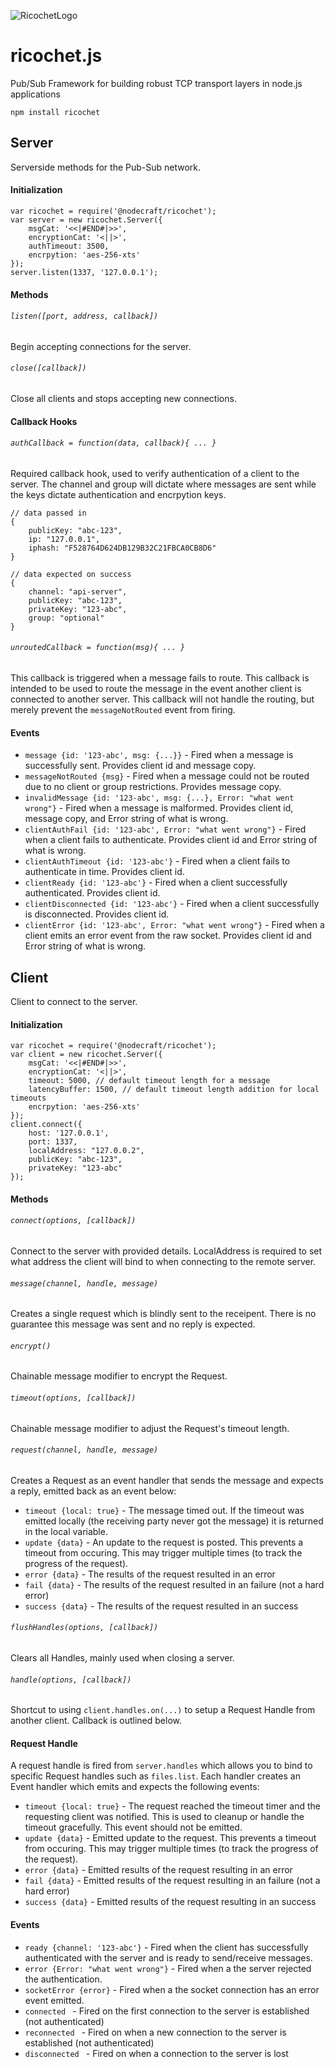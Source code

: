 ![RicochetLogo](https://nodecraft.com/assets/ricochet/ricochet-logo.png)
# ricochet.js
Pub/Sub Framework for building robust TCP transport layers in node.js applications 

`npm install ricochet`

## Server
Serverside methods for the Pub-Sub network.

#### Initialization
```
var ricochet = require('@nodecraft/ricochet');
var server = new ricochet.Server({
    msgCat: '<<|#END#|>>',
    encryptionCat: '<||>',
    authTimeout: 3500,
    encrpytion: 'aes-256-xts'
});
server.listen(1337, '127.0.0.1');
```

#### Methods

###### `listen([port, address, callback])`
Begin accepting connections for the server.

###### `close([callback])`
Close all clients and stops accepting new connections.

#### Callback Hooks
###### `authCallback = function(data, callback){ ... }`
Required callback hook, used to verify authentication of a client to the server. The channel and group will dictate where messages are sent while the keys dictate authentication and encrpytion keys.
```
// data passed in
{
    publicKey: "abc-123",
    ip: "127.0.0.1",
    iphash: "F528764D624DB129B32C21FBCA0CB8D6"
}

// data expected on success
{
    channel: "api-server",
    publicKey: "abc-123",
    privateKey: "123-abc",
    group: "optional"
}
```

###### `unroutedCallback = function(msg){ ... }`
This callback is triggered when a message fails to route. This callback is intended to be used to route the message in the event another client is connected to another server. This callback will not handle the routing, but merely prevent the `messageNotRouted` event from firing.

#### Events
- `message {id: '123-abc', msg: {...}}` - Fired when a message is successfully sent. Provides client id and message copy.
- `messageNotRouted {msg}` - Fired when a message could not be routed due to no client or group restrictions. Provides message copy.
- `invalidMessage {id: '123-abc', msg: {...}, Error: "what went wrong"}` - Fired when a message is malformed. Provides client id, message copy, and Error string of what is wrong.
- `clientAuthFail {id: '123-abc', Error: "what went wrong"}` - Fired when a client fails to authenticate. Provides client id and Error string of what is wrong.
- `clientAuthTimeout {id: '123-abc'}` - Fired when a client fails to authenticate in time. Provides client id.
- `clientReady {id: '123-abc'}` - Fired when a client successfully authenticated. Provides client id.
- `clientDisconnected {id: '123-abc'}` - Fired when a client successfully is disconnected. Provides client id.
- `clientError {id: '123-abc', Error: "what went wrong"}` - Fired when a client emits an error event from the raw socket. Provides client id and Error string of what is wrong.

## Client
Client to connect to the server.

#### Initialization
```
var ricochet = require('@nodecraft/ricochet');
var client = new ricochet.Server({
    msgCat: '<<|#END#|>>',
    encryptionCat: '<||>',
    timeout: 5000, // default timeout length for a message
    latencyBuffer: 1500, // default timeout length addition for local timeouts
    encrpytion: 'aes-256-xts'
});
client.connect({
    host: '127.0.0.1',
    port: 1337,
    localAddress: "127.0.0.2",
    publicKey: "abc-123",
    privateKey: "123-abc"
});
```

#### Methods

###### `connect(options, [callback])`
Connect to the server with provided details. LocalAddress is required to set what address the client will bind to when connecting to the remote server.

###### `message(channel, handle, message)`
Creates a single request which is blindly sent to the receipent. There is no guarantee this message was sent and no reply is expected.

###### `encrypt()`
Chainable message modifier to encrypt the Request.

###### `timeout(options, [callback])`
Chainable message modifier to adjust the Request's timeout length.

###### `request(channel, handle, message)`
Creates a Request as an event handler that sends the message and expects a reply, emitted back as an event below:
 - `timeout {local: true}` - The message timed out. If the timeout was emitted locally (the receiving party never got the message) it is returned in the local variable.
 - `update {data}` - An update to the request is posted. This prevents a timeout from occuring. This may trigger multiple times (to track the progress of the request).
 - `error {data}` - The results of the request resulted in an error
 - `fail {data}` - The results of the request resulted in an failure (not a hard error)
 - `success {data}` - The results of the request resulted in an success

###### `flushHandles(options, [callback])`
Clears all Handles, mainly used when closing a server.

###### `handle(options, [callback])`
Shortcut to using `client.handles.on(...)` to setup a Request Handle from another client. Callback is outlined below.

#### Request Handle
A request handle is fired from `server.handles` which allows you to bind to specific Request handles such as `files.list`. Each handler creates an Event handler which emits and expects the following events:

- `timeout {local: true}` - The request reached the timeout timer and the requesting client was notified. This is used to cleanup or handle the timeout gracefully. This event should not be emitted.
- `update {data}` - Emitted update to the request. This prevents a timeout from occuring. This may trigger multiple times (to track the progress of the request).
 - `error {data}` - Emitted results of the request resulting in an error
 - `fail {data}` - Emitted results of the request resulting in an failure (not a hard error)
 - `success {data}` - Emitted results of the request resulting in an success

 #### Events
- `ready {channel: '123-abc'}` - Fired when the client has successfully authenticated with the server and is ready to send/receive messages.
- `error {Error: "what went wrong"}` - Fired when a the server rejected the authentication.
- `socketError {error}` - Fired when a the socket connection has an error event emitted.
- `connected ` - Fired on the first connection to the server is established (not authenticated)
- `reconnected ` - Fired on when a new connection to the server is established (not authenticated)
- `disconnected ` - Fired on when a connection to the server is lost
